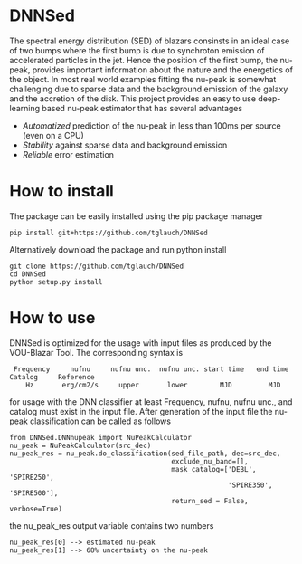 # DNNSed

The spectral energy distribution (SED) of blazars consinsts in an ideal case of two bumps where the first bump is due to synchroton emission of accelerated particles in the jet. Hence the position of the first bump, the nu-peak, provides important information about the nature and the energetics of the object. In most real world examples fitting the nu-peak is somewhat challenging due to sparse data and the background emission of the galaxy and the accretion of the disk. This project provides an easy to use deep-learning based nu-peak estimator that has several advantages

- *Automatized* prediction of the nu-peak in less than 100ms per source (even on a CPU)
- *Stability* against sparse data and background emission
- *Reliable* error estimation


# How to install

The package can be easily installed using the pip package manager 

```pip install git+https://github.com/tglauch/DNNSed```

Alternatively download the package and run python install

``` 
git clone https://github.com/tglauch/DNNSed
cd DNNSed
python setup.py install
```

# How to use

DNNSed is optimized for the usage with input files as produced by the VOU-Blazar Tool. The corresponding syntax is

```
 Frequency     nufnu     nufnu unc.  nufnu unc. start time   end time   Catalog     Reference
    Hz       erg/cm2/s     upper       lower        MJD         MJD  
```

for usage with the DNN classifier at least Frequency, nufnu, nufnu unc., and catalog must exist in the input file. After generation of the input file the nu-peak classification can be called as follows

```
from DNNSed.DNNnupeak import NuPeakCalculator 
nu_peak = NuPeakCalculator(src_dec)
nu_peak_res = nu_peak.do_classification(sed_file_path, dec=src_dec,
                                        exclude_nu_band=[],
                                        mask_catalog=['DEBL', 'SPIRE250',
                                                      'SPIRE350', 'SPIRE500'],
                                        return_sed = False, verbose=True)
```

the nu_peak_res output variable contains two numbers 

```
nu_peak_res[0] --> estimated nu-peak
nu_peak_res[1] --> 68% uncertainty on the nu-peak
```
